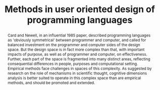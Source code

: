---
title: "Methods in user oriented design of programming languages"
authors: [Clayton Lewis]
abstract: "Card and Newell, in an influential 1985 paper, described programming languages as 'obviously symmetrical' between programmer and computer, and called for balanced investment on the programmer and computer sides of the design space. But the design space is in fact more complex than that, with important impacts of purpose, as well as of programmer and computer, on effectiveness. Further, each part of the space is fragmented into many distinct areas, reflecting consequential differences in people, purposes and computational setting. Empirical methods face challenges in spaces of this complexity. As suggested by research on the role of mechanisms in scientific thought, cognitive dimensions analysis is better suited to operate in this complex space than are empirical methods, and should be promoted and extended."
publishedAt: "ppig-2017"
year: 2017
url_pdf: "files/2017-PPIG-28th-lewis.pdf"
---